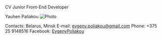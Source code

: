 CV Junior Front-End Developer

Yauhen Paliakou
![Photo](https://jekman87.github.io/rz/avatar.jpg)

Contacts:
Belarus, Minsk
E-mail: [evgeny.poliakou@gmail.com](evgeny.poliakou@gmail.com)
Phone: +375 25 9148516
Facebook: [EvgenyPoliakou](https://www.facebook.com/EvgenyPoliakou)